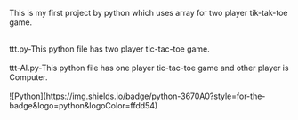 This is my first project by python which uses array for two player tik-tak-toe game.


<br>
ttt.py-This python file has two player tic-tac-toe game.
</br>

<br>
ttt-AI.py-This python file has one player tic-tac-toe game and other player is Computer.
</br>

<br>
![Python](https://img.shields.io/badge/python-3670A0?style=for-the-badge&logo=python&logoColor=ffdd54)
